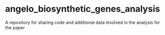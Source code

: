 # angelo_biosynthetic_genes_analysis
A repository for sharing code and additional data involved in the analysis for the paper
